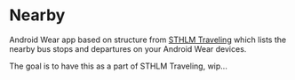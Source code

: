Nearby
===
Android Wear app based on structure from [STHLM Traveling](https://github.com/johannilsson/sthlmtraveling) which lists the nearby bus stops and departures on your Android Wear devices.

The goal is to have this as a part of STHLM Traveling, wip...
